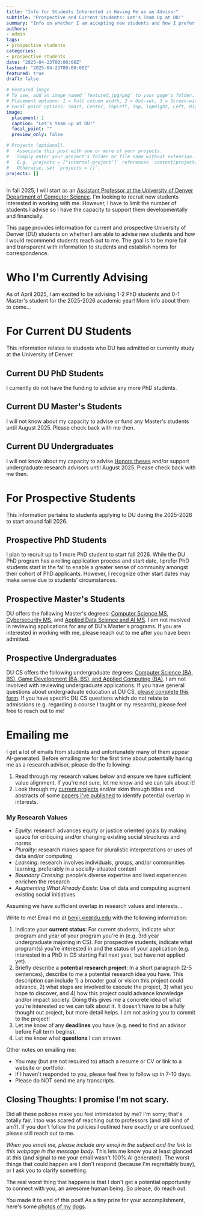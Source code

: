 ```yaml
---
title: "Info for Students Interested in Having Me as an Advisor"
subtitle: "Prospective and Current Students: Let's Team Up at DU!"
summary: "Info on whether I am accepting new students and how I prefer students contact me."
authors:
- admin
tags:
- prospective students
categories:
- prospective students
date: "2025-04-23T00:00:00Z"
lastmod: "2025-04-23T00:00:00Z"
featured: true
draft: false

# Featured image
# To use, add an image named `featured.jpg/png` to your page's folder.
# Placement options: 1 = Full column width, 2 = Out-set, 3 = Screen-width
# Focal point options: Smart, Center, TopLeft, Top, TopRight, Left, Right, BottomLeft, Bottom, BottomRight
image:
  placement: 1
  caption: "Let's team up at DU!"
  focal_point: ""
  preview_only: false

# Projects (optional).
#   Associate this post with one or more of your projects.
#   Simply enter your project's folder or file name without extension.
#   E.g. `projects = ["internal-project"]` references `content/project/deep-learning/index.md`.
#   Otherwise, set `projects = []`.
projects: []
---
```


In fall 2025, I will start as an [Assistant Professor at the University of Denver Department of Computer Science](https://ritchieschool.du.edu/about/people/benjamin-xie). I'm looking to recruit new students interested in working with me. However, I have to limit the number of students I advise so I have the capacity to support them developmentally and financially.

This page provides information for current and prospective University of Denver (DU) students on whether I am able to advise new students and how I would recommend students reach out to me. The goal is to be more fair and transparent with information to students and establish norms for correspondence.

# Who I'm Currently Advising
As of April 2025, I am excited to be advising 1-2 PhD students and 0-1 Master's student for the 2025-2026 academic year! More info about them to come...

# For Current DU Students
This information relates to students who DU has admitted or currently study at the University of Denver.

## Current DU PhD Students
I currently do not have the funding to advise any more PhD students.

## Current DU Master's Students
I will not know about my capacity to advise or fund any Master's students until August 2025. Please check back with me then.

## Current DU Undergraduates
I will not know about my capacity to advise [Honors theses](https://bulletin.du.edu/undergraduate/graduationpolicies/degrees_with_honors/) and/or support undergraduate research advisors until August 2025. Please check back with me then.

# For Prospective Students
This information pertains to students applying to DU during the 2025-2026 to start around fall 2026.

## Prospective PhD Students
I plan to recruit up to 1 more PhD student to start fall 2026. While the DU PhD program has a rolling application process and start date, I prefer PhD students start in the fall to enable a greater sense of community amongst their cohort of PhD applicants. However, I recognize other start dates may make sense due to students' circumstances.

## Prospective Master's Students
DU offers the following Master's degrees: [Computer Science MS](https://ritchieschool.du.edu/academics-education/gr-programs/ms-computer-science), [Cybersecurity MS](https://ritchieschool.du.edu/academics-education/gr-programs/ms-cybersecurity), and [Applied Data Science and AI MS](https://ritchieschool.du.edu/academics-education/gr-programs/ms-online-applied-data-science-and-artificial-intelligence). I am not involved in reviewing applications for any of DU's Master's programs. If you are interested in working with me, please reach out to me after you have been admitted.

## Prospective Undergraduates
DU CS offers the following undergraduate degrees: [Computer Science (BA, BS), Game Development (BA, BS), and Applied Computing (BA)](https://ritchieschool.du.edu/computer-science/cs-undergraduate). I am not involved with reviewing undergraduate applications. If you have general questions about undergraduate education at DU CS, [please complete this form](https://admission.du.edu/register/requestinformation). If you have specific DU CS questions which do not relate to admissions (e.g. regarding a course I taught or my research), please feel free to reach out to me!

# Emailing me
I get a lot of emails from students and unfortunately many of them appear AI-generated. Before emailing me for the first time about potentially having me as a research advisor, please do the following:

1. Read through my research values below and ensure we have sufficient value alignment. If you're not sure, let me know and we can talk about it!
2. Look through my [current projects](/#projects) and/or skim through titles and abstracts of some [papers I've published](/publication/) to identify potential overlap in interests.

### My Research Values
* *Equity*: research advances equity or justice oriented goals by making space for critiquing and/or changing existing social structures and norms
* *Plurality*: research makes space for pluralistic interpretations or uses of data and/or computing
* *Learning*: research involves individuals, groups, and/or communities learning, preferably in a socially-situated context
* *Boundary Crossing*: people’s diverse expertise and lived experiences enrichen the research
* *Augmenting What Already Exists*: Use of data and computing augment existing social initiatives

Assuming we have sufficient overlap in research values and interests...

Write to me! Email me at benji.xie@du.edu with the following information:
1. Indicate your **current status**: For current students, indicate what program and year of your program you're in (e.g. 3rd year undergraduate majoring in CS). For prospective students, indicate what program(s) you're interested in and the status of your application (e.g. interested in a PhD in CS starting Fall next year, but have not applied yet).
2. Briefly describe a **potential research project**: In a short paragraph (2-5 sentences), describe to me a potential research idea you have. This description can include 1) a broader goal or vision this project could advance, 2) what steps are involved to execute the project, 3) what you hope to discover, and 4) how this project could advance knowledge and/or impact society. Doing this gives me a concrete idea of what you're interested so we can talk about it. It doesn't have to be a fully thought out project, but more detail helps. I am not asking you to commit to the project!
3. Let me know of any **deadlines** you have (e.g. need to find an advisor before Fall term begins).
4. Let me know what **questions** I can answer.

Other notes on emailing me:
- You may (but are not required to) attach a resume or CV or link to a website or portfolio.
- If I haven't responded to you, please feel free to follow up in 7-10 days.
- Please do NOT send me any transcripts.

## Closing Thoughts: I promise I'm not scary.
Did all these policies make you feel intimidated by me? I'm sorry; that's totally fair. I too was scared of reaching out to professors (and still kind of am?). If you don't follow the policies I outlined here exactly or are confused, please still reach out to me. 

*When you email me, please include any emoji in the subject and the link to this webpage in the message body.* This lets me know you at least glanced at this (and signal to me your email wasn't 100% AI generated). The worst things that could happen are I don't respond (because I'm regrettably busy), or I ask you to clarify something. 

The real worst thing that happens is that I don't get a potential opportunity to connect with you, an awesome human being. So please, do reach out.

You made it to end of this post! As a tiny prize for your accomplishment, here's some [photos of my dogs](/dogs).

